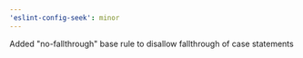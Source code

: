 ```yaml
---
'eslint-config-seek': minor
---
```


Added "no-fallthrough" base rule to disallow fallthrough of case statements
